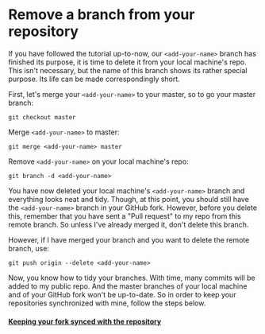 # Remove a branch from your repository

If you have followed the tutorial up-to-now, our `<add-your-name>` branch has finished its purpose, it is time to delete it from your local machine's repo. This isn't necessary, but the name of this branch shows its rather special purpose. Its life can be made correspondingly short.

First, let's merge your `<add-your-name>` to your master, so to go your master branch:
```
git checkout master
```

Merge `<add-your-name>` to master:
```
git merge <add-your-name> master
```

Remove `<add-your-name>` on your local machine's repo:
```
git branch -d <add-your-name>
```

You have now deleted your local machine's `<add-your-name>` branch and everything looks neat and tidy.
Though, at this point, you should still have the `<add-your-name>` branch in your GitHub fork. However, before you delete this, remember that you have sent a "Pull request" to my repo from this remote branch. So unless I've already merged it, don't delete this branch.

However, if I have merged your branch and you want to delete the remote branch, use:
```
git push origin --delete <add-your-name>
```

Now, you know how to tidy your branches.
With time, many commits will be added to my public repo. And the master branches of your local machine and of your GitHub fork won't be up-to-date. So in order to keep your repositories synchronized with mine, follow the steps below.

#### [Keeping your fork synced with the repository](keeping-your-fork-synced-with-this-repository.md)
